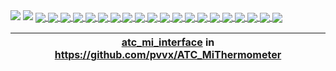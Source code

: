 <picture>
<img src="https://github-readme-stats.vercel.app/api?username=Ircama&show_icons=true&theme=transparent&text_color=78808a" />
</picture>

<picture>
<img src="https://github-readme-stats.vercel.app/api/top-langs/?username=Ircama&layout=compact&theme=transparent&text_color=78808a" />
</picture>

<a href="https://github.com/Ircama/construct-gallery">
  <img align="center" src="https://github-readme-stats.vercel.app/api/pin/?username=Ircama&repo=construct-gallery&theme=transparent&text_color=78808a" />
</a>
<a href="https://github.com/Ircama/sim800l-gsm-module">
  <img align="center" src="https://github-readme-stats.vercel.app/api/pin/?username=Ircama&repo=sim800l-gsm-module&theme=transparent&text_color=78808a" />
</a>
<a href="https://github.com/Ircama/AtTinyTestIR">
  <img align="center" src="https://github-readme-stats.vercel.app/api/pin/?username=Ircama&repo=AtTinyTestIR&theme=transparent&text_color=78808a" />
</a>
<a href="https://github.com/Ircama/IR2SLink">
  <img align="center" src="https://github-readme-stats.vercel.app/api/pin/?username=Ircama&repo=IR2SLink&theme=transparent&text_color=78808a" />
</a>
<a href="https://github.com/Ircama/adc_to_i2c">
  <img align="center" src="https://github-readme-stats.vercel.app/api/pin/?username=Ircama&repo=adc_to_i2c&theme=transparent&text_color=78808a" />
</a>
<a href="https://github.com/Ircama/raspberry_monitor">
  <img align="center" src="https://github-readme-stats.vercel.app/api/pin/?username=Ircama&repo=raspberry_monitor&theme=transparent&text_color=78808a" />
</a>
<a href="https://github.com/Ircama/test_attiny88_pins">
  <img align="center" src="https://github-readme-stats.vercel.app/api/pin/?username=Ircama&repo=test_attiny88_pins&theme=transparent&text_color=78808a" />
</a>
<a href="https://github.com/Ircama/Event_Logger">
  <img align="center" src="https://github-readme-stats.vercel.app/api/pin/?username=Ircama&repo=Event_Logger&theme=transparent&text_color=78808a" />
</a>
<a href="https://github.com/Ircama/qr-code-generator">
  <img align="center" src="https://github-readme-stats.vercel.app/api/pin/?username=Ircama&repo=qr-code-generator&theme=transparent&text_color=78808a" />
</a>
<a href="https://github.com/Ircama/freetz-ble">
  <img align="center" src="https://github-readme-stats.vercel.app/api/pin/?username=Ircama&repo=freetz-ble&theme=transparent&text_color=78808a" />
</a>
<a href="https://github.com/Ircama/PT-P300BT">
  <img align="center" src="https://github-readme-stats.vercel.app/api/pin/?username=Ircama&repo=PT-P300BT&theme=transparent&text_color=78808a" />
</a>
<a href="https://github.com/pvvx/TLSR825x_ADV_BLE2UART">
  <img align="center" src="https://github-readme-stats.vercel.app/api/pin/?username=pvvx&repo=TLSR825x_ADV_BLE2UART&theme=transparent&text_color=78808a" />
</a>
<a href="https://github.com/Ircama/text_console">
  <img align="center" src="https://github-readme-stats.vercel.app/api/pin/?username=Ircama&repo=text_console&theme=transparent&text_color=78808a" />
</a>
<a href="https://github.com/Ircama/just-the-readme">
  <img align="center" src="https://github-readme-stats.vercel.app/api/pin/?username=Ircama&repo=just-the-readme&theme=transparent&text_color=78808a" />
</a>
<a href="https://github.com/Ircama/disk_to_image">
  <img align="center" src="https://github-readme-stats.vercel.app/api/pin/?username=Ircama&repo=disk_to_image&theme=transparent&text_color=78808a" />
</a>
<a href="https://github.com/Ircama/oled_wiringPi">
  <img align="center" src="https://github-readme-stats.vercel.app/api/pin/?username=Ircama&repo=oled_wiringPi&theme=transparent&text_color=78808a" />
</a>
<a href="https://github.com/Ircama/py_snmp_sync">
  <img align="center" src="https://github-readme-stats.vercel.app/api/pin/?username=Ircama&repo=py_snmp_sync&theme=transparent&text_color=78808a" />
</a>
<a href="https://github.com/Ircama/pysnmp-sync-adapter">
  <img align="center" src="https://github-readme-stats.vercel.app/api/pin/?username=Ircama&repo=pysnmp-sync-adapter&theme=transparent&text_color=78808a" />
</a>
<a href="https://github.com/Ircama/pyprintlpr">
  <img align="center" src="https://github-readme-stats.vercel.app/api/pin/?username=Ircama&repo=pyprintlpr&theme=transparent&text_color=78808a" />
</a>
<a href="https://github.com/Ircama/epson_escp2">
  <img align="center" src="https://github-readme-stats.vercel.app/api/pin/?username=Ircama&repo=epson_escp2&theme=transparent&text_color=78808a" />
</a>

| [__atc_mi_interface__](https://github.com/pvvx/ATC_MiThermometer/tree/master/python-interface)  in https://github.com/pvvx/ATC_MiThermometer |
|-|
